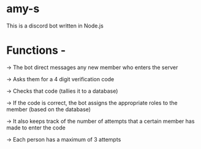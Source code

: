 # amy-s

This is a discord bot written in Node.js

# Functions -

-> The bot direct messages any new member who enters the server

-> Asks them for a 4 digit verification code

-> Checks that code (tallies it to a database)

-> If the code is correct, the bot assigns the appropriate roles to the member (based on the database)

-> It also keeps track of the number of attempts that a certain member has made to enter the code

-> Each person has a maximum of 3 attempts
